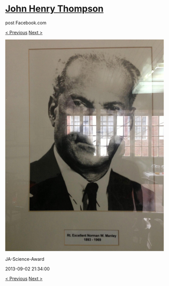 # [John Henry Thompson](../README.md)
post Facebook.com

[< Previous](2013-09-02-28.md) [Next >](2013-09-02-30.md)

[![](../media/2013-09-02/JA-Science-Award-18.jpg)](../README.md)

JA-Science-Award

2013-09-02 21:34:00

[< Previous](2013-09-02-28.md) [Next >](2013-09-02-30.md)